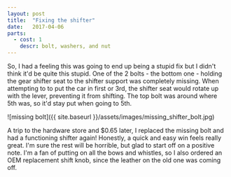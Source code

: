 ```yaml
---
layout: post
title:  "Fixing the shifter"
date:   2017-04-06
parts:
  - cost: 1
    descr: bolt, washers, and nut
---
```


So, I had a feeling this was going to end up being a stupid fix but I didn't
think it'd be quite this stupid. One of the 2 bolts - the bottom one - holding
the gear shifter seat to the shifter support was completely missing. When
attempting to to put the car in first or 3rd, the shifter seat would rotate up
with the lever, preventing it from shifting. The top bolt was around where 5th
was, so it'd stay put when going to 5th.

![missing bolt]({{ site.baseurl }}/assets/images/missing_shifter_bolt.jpg)

A trip to the hardware store and $0.65 later, I replaced the missing bolt and
had a functioning shifter again!  Honestly, a quick and easy win feels really
great. I'm sure the rest will be horrible, but glad to start off on a positive
note. I'm a fan of putting on all the bows and whistles, so I also ordered an OEM
replacement shift knob, since the leather on the old one was coming off.
